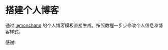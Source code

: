 # 搭建个人博客

通过 [lemonchann](https://github.com/lemonchann/lemonchann.github.io) 的个人博客模板直接生成，按照教程一步步修改个人信息和博客样式。

感谢!


